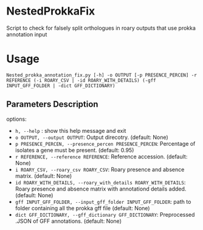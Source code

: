 # NestedProkkaFix
Script to check for falsely split orthologues in roary outputs that use prokka annotation input

# Usage
````
Nested_prokka_annotation_fix.py [-h] -o OUTPUT [-p PRESENCE_PERCEN] -r REFERENCE (-i ROARY_CSV | -id ROARY_WITH_DETAILS) (-gff INPUT_GFF_FOLDER | -dict GFF_DICTIONARY)
````
## Parameters Description



options:
- `h, --help`  :          show this help message and exit
- `o OUTPUT, --output OUTPUT`:
                        Output direcotry. (default: None)
- `p PRESENCE_PERCEN, --presence_percen PRESENCE_PERCEN`:
                        Percentage of isolates a gene must be present. (default: 0.95)
- `r REFERENCE, --reference REFERENCE`:
                        Reference accession. (default: None)
- `i ROARY_CSV, --roary_csv ROARY_CSV`:
                        Roary presence and absence matrix. (default: None)
- `id ROARY_WITH_DETAILS, --roary_with_details ROARY_WITH_DETAILS`:
                        Roary presence and absence matrix with annotationd details added. (default: None)
- `gff INPUT_GFF_FOLDER, --input_gff_folder INPUT_GFF_FOLDER`:
                        path to folder containing all the prokka gff file (default: None)
- `dict GFF_DICTIONARY, --gff_dictionary GFF_DICTIONARY`:
                        Preprocessed .JSON of GFF annotations. (default: None)

